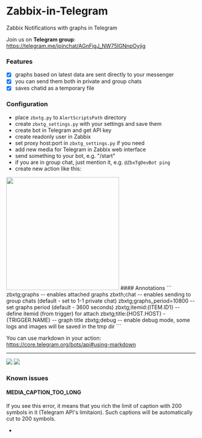 # Zabbix-in-Telegram
Zabbix Notifications with graphs in Telegram

Join us on **Telegram group**: https://telegram.me/joinchat/AGnFigJ_NW75IGNnpOyjig

### Features
- [x] graphs based on latest data are sent directly to your messenger
- [x] you can send them both in private and group chats
- [x] saves chatid as a temporary file

### Configuration
 * place `zbxtg.py` to `AlertScriptsPath` directory
 * create `zbxtg_settings.py` with your settings and save them
  * create bot in Telegram and get API key
  * create readonly user in Zabbix
  * set proxy host:port in `zbxtg_settings.py` if you need
 * add new media for Telegram in Zabbix web interface
 * send something to your bot, e.g. "/start"
  * if you are in group chat, just mention it, e.g. `@ZbxTgDevBot ping`
 * create new action like this:

<img src="http://i.imgur.com/ZNKtBUX.png" width="300px">
#### Annotations
```
zbxtg;graphs -- enables attached graphs
zbxth;chat -- enables sending to group chats (default - set to 1-1 private chat)
zbxtg;graphs_period=10800 -- set graphs period (default - 3600 seconds)
zbxtg;itemid:{ITEM.ID1} -- define itemid (from trigger) for attach
zbxtg;title:{HOST.HOST} - {TRIGGER.NAME} -- graph title
zbxtg;debug -- enable debug mode, some logs and images will be saved in the tmp dir
```

You can use markdown in your action: https://core.telegram.org/bots/api#using-markdown

---

![](http://i.imgur.com/1T4aHuf.png)
![](http://i.imgur.com/5ZPyvoe.png)

### Known issues

#### MEDIA_CAPTION_TOO_LONG
If you see this error, it means that you rich the limit of caption with 200 symbols in it (Telegram API's limitaion).
Such captions will be automatically cut to 200 symbols.

-
